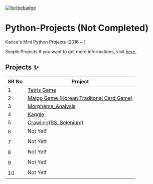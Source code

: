 <!-- ALL-CONTRIBUTORS-BADGE:START - Do not remove or modify this section -->

[![forthebadge](https://forthebadge.com/images/badges/made-with-python.svg)](https://forthebadge.com)

# Python-Projects (Not Completed)

Karice's Mini Python Projects (2016 ~ ) 

Simple Projects If you want to get more informations, visit [here.](https://karice.tistory.com/)


## Projects ✨

SR No   | Project 
--- | --- 
1 | [Tetris Game](https://github.com/kl529/Python_Projects/tree/Tetris) 
2 | [Matgo Game (Korean Traditonal Card Game)](https://github.com/kl529/Python_Projects/tree/Matgo_Game)
3 | [Morpheme_Analysis](https://github.com/kl529/Python_Projects/tree/main/04.%20Morpheme_analysis)
4 | [Kaggle](https://github.com/kl529/Python_Projects/tree/main/05.%20Kaggle)
5 | [Crawling(BS, Selenium)](https://github.com/kl529/Python_Projects/tree/main/06.%20Crawling(BS%2C%20Selenium))
6 | Not Yet❗
7 | Not Yet❗
8 | Not Yet❗
9 | Not Yet❗
10 | Not Yet❗
